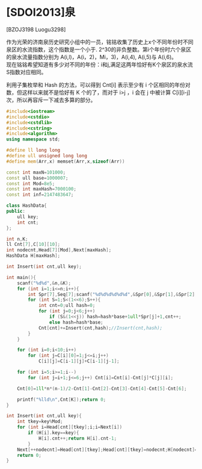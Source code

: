 # [SDOI2013]泉
[BZOJ3198 Luogu3298]

作为光荣的济南泉历史研究小组中的一员，铭铭收集了历史上x个不同年份时不同泉区的水流指数，这个指数是一个小于. 2^30的非负整数。第i个年份时六个泉区的泉水流量指数分别为 A(i,l)，A(i，2)，Mi，3)，A(i,4), A(i,5)与 A(i,6)。  
现在铭铭希望知道有多少对不同的年份：i和j,满足这两年恰好有K个泉区的泉水流S指数对应相同。

利用子集枚举和 Hash 的方法，可以得到 Cnt[i] 表示至少有 i 个区相同的年份对数，但这样以来就不是恰好有 K 个的了，而对于 i>j ，i 会在 j 中被计算 C[i][i-j] 次，所以再容斥一下减去多算的部分。

```cpp
#include<iostream>
#include<cstdio>
#include<cstdlib>
#include<cstring>
#include<algorithm>
using namespace std;

#define ll long long
#define ull unsigned long long
#define mem(Arr,x) memset(Arr,x,sizeof(Arr))

const int maxN=101000;
const ull base=1000007;
const int Mod=8e5;
const int maxHash=7000100;
const int inf=2147483647;

class HashData{
public:
	ull key;
	int cnt;
};

int n,K;
ll Cnt[7],C[10][10];
int nodecnt,Head[7][Mod],Next[maxHash];
HashData H[maxHash];

int Insert(int cnt,ull key);

int main(){
	scanf("%d%d",&n,&K);
	for (int i=1;i<=n;i++){
		int Spr[7],Seq[7];scanf("%d%d%d%d%d%d",&Spr[0],&Spr[1],&Spr[2],&Spr[3],&Spr[4],&Spr[5]);
		for (int S=1;S<(1<<6);S++){
			int cnt=0;ull hash=0;
			for (int j=0;j<6;j++)
				if (S&(1<<j)) hash=hash*base+1ull*Spr[j]+1,cnt++;
				else hash=hash*base;
			Cnt[cnt]+=Insert(cnt,hash);//Insert(cnt,hash);
		}
	}

	for (int i=0;i<10;i++)
		for (int j=C[i][0]=1;j<=i;j++)
			C[i][j]=C[i-1][j]+C[i-1][j-1];

	for (int i=5;i>=1;i--)
		for (int j=i+1;j<=6;j++) Cnt[i]=Cnt[i]-Cnt[j]*C[j][i];

	Cnt[0]=1ll*n*(n-1)/2-Cnt[1]-Cnt[2]-Cnt[3]-Cnt[4]-Cnt[5]-Cnt[6];

	printf("%lld\n",Cnt[K]);return 0;
}

int Insert(int cnt,ull key){
	int tkey=key%Mod;
	for (int i=Head[cnt][tkey];i;i=Next[i])
		if (H[i].key==key){
			H[i].cnt++;return H[i].cnt-1;
		}
	Next[++nodecnt]=Head[cnt][tkey];Head[cnt][tkey]=nodecnt;H[nodecnt]=((HashData){key,1});
	return 0;
}
```